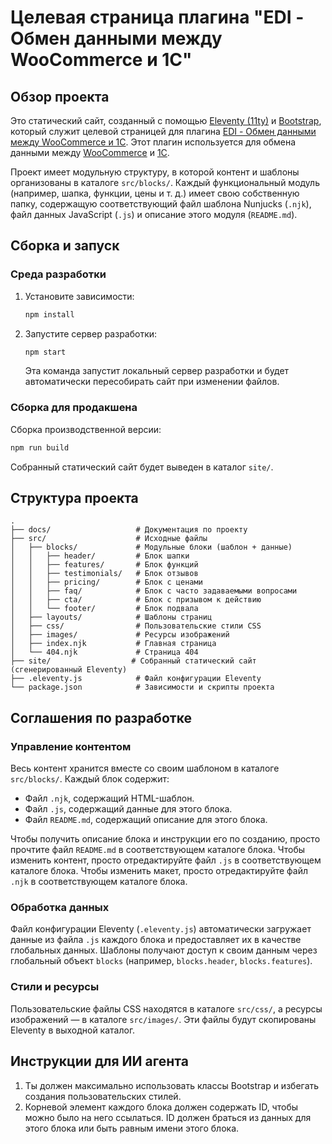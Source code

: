 # Целевая страница плагина "EDI - Обмен данными между WooCommerce и 1С"

## Обзор проекта

Это статический сайт, созданный с помощью [Eleventy (11ty)](https://www.11ty.dev/) и [Bootstrap](https://getbootstrap.com/), который служит целевой страницей для плагина [EDI - Обмен данными между WooCommerce и 1С](https://wordpress.org/plugins/e-commerce-data-interchange/). Этот плагин используется для обмена данными между [WooCommerce](https://wordpress.org/plugins/woocommerce/) и [1С](https://v8.1c.ru/).

Проект имеет модульную структуру, в которой контент и шаблоны организованы в каталоге `src/blocks/`. Каждый функциональный модуль (например, шапка, функции, цены и т. д.) имеет свою собственную папку, содержащую соответствующий файл шаблона Nunjucks (`.njk`), файл данных JavaScript (`.js`) и описание этого модуля  (`README.md`).

## Сборка и запуск

### Среда разработки

1.  Установите зависимости:
    ```bash
    npm install
    ```

2.  Запустите сервер разработки:
    ```bash
    npm start
    ```
    Эта команда запустит локальный сервер разработки и будет автоматически пересобирать сайт при изменении файлов.

### Сборка для продакшена

Сборка производственной версии:
```bash
npm run build
```
Собранный статический сайт будет выведен в каталог `site/`.

## Структура проекта

```
.
├── docs/                   # Документация по проекту
├── src/                    # Исходные файлы
│   ├── blocks/             # Модульные блоки (шаблон + данные)
│   │   ├── header/         # Блок шапки
│   │   ├── features/       # Блок функций
│   │   ├── testimonials/   # Блок отзывов
│   │   ├── pricing/        # Блок с ценами
│   │   ├── faq/            # Блок с часто задаваемыми вопросами
│   │   ├── cta/            # Блок с призывом к действию
│   │   └── footer/         # Блок подвала
│   ├── layouts/            # Шаблоны страниц
│   ├── css/                # Пользовательские стили CSS
│   ├── images/             # Ресурсы изображений
│   ├── index.njk           # Главная страница
│   └── 404.njk             # Страница 404
├── site/                  # Собранный статический сайт (сгенерированный Eleventy)
├── .eleventy.js            # Файл конфигурации Eleventy
└── package.json            # Зависимости и скрипты проекта
```

## Соглашения по разработке

### Управление контентом

Весь контент хранится вместе со своим шаблоном в каталоге `src/blocks/`. Каждый блок содержит:

-   Файл `.njk`, содержащий HTML-шаблон.
-   Файл `.js`, содержащий данные для этого блока.
-   Файл `README.md`, содержащий описание для этого блока.

Чтобы получить описание блока и инструкции его по созданию, просто прочтите файл `README.md` в соответствующем каталоге блока.
Чтобы изменить контент, просто отредактируйте файл `.js` в соответствующем каталоге блока.
Чтобы изменить макет, просто отредактируйте файл `.njk` в соответствующем каталоге блока.

### Обработка данных

Файл конфигурации Eleventy (`.eleventy.js`) автоматически загружает данные из файла `.js` каждого блока и предоставляет их в качестве глобальных данных. Шаблоны получают доступ к своим данным через глобальный объект `blocks` (например, `blocks.header`, `blocks.features`).

### Стили и ресурсы

Пользовательские файлы CSS находятся в каталоге `src/css/`, а ресурсы изображений — в каталоге `src/images/`. Эти файлы будут скопированы Eleventy в выходной каталог.

## Инструкции для ИИ агента

1. Ты должен максимально использовать классы Bootstrap и избегать создания пользовательских стилей.
2. Корневой элемент каждого блока должен содержать ID, чтобы можно было на него ссылаться. ID должен браться из данных для этого блока или быть равным имени этого блока.